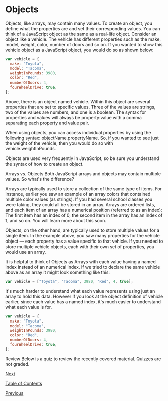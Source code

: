 # Objects

Objects, like arrays, may contain many values. To create an object, you define what the properties are and set their corresponding values. You can think of a JavaScript object as the same as a real-life object. Consider an object like a vehicle. The vehicle has different properties such as the make, model, weight, color, number of doors and so on. If you wanted to show this vehicle object as a JavaScript object, you would do so as shown below:

```js
var vehicle = {
  make: "Toyota",
  model: "Tacoma",
  weightInPounds: 3980,
  color: "Red",
  numberOfDoors: 4,
  fourWheelDrive: true,
};
```

Above, there is an object named vehicle. Within this object are several properties that are set to specific values. Three of the values are strings, two of the values are numbers, and one is a boolean. The syntax for properties and values will always be property:value with a comma separating each property and value pair.

When using objects, you can access individual properties by using the following syntax: objectName.propertyName. So, if you wanted to see just the weight of the vehicle, then you would do so with vehicle.weightInPounds.

Objects are used very frequently in JavaScript, so be sure you understand the syntax of how to create an object.

Arrays vs. Objects
Both JavaScript arrays and objects may contain multiple values. So what's the difference?

Arrays are typically used to store a collection of the same type of items. For instance, earlier you saw an example of an array colors that contained multiple color values (as strings). If you had several school classes you were taking, they could all be stored in an array. Arrays are ordered lists, and each item of an array has a numerical position (referred to as an index): The first item has an index of 0, the second item in the array has an index of 1, and so on. You will learn more about this soon.

Objects, on the other hand, are typically used to store multiple values for a single item. In the example above, you saw many properties for the vehicle object — each property has a value specific to that vehicle. If you needed to store multiple vehicle objects, each with their own set of properties, you would use an array.

It is helpful to think of Objects as Arrays with each value having a named index instead of an numerical index. If we tried to declare the same vehicle above as an array it might look something like this:

```js
var vehicle = ["Toyota", "Tacoma", 3980, "Red", 4, true];
```

It's much harder to understand what each value represents using just an array to hold this data. However if you look at the object definition of vehicle earlier, since each value has a named index, it's much easier to understand what each value is for.

```js
var vehicle = {
  make: "Toyota",
  model: "Tacoma",
  weightInPounds: 3980,
  color: "Red",
  numberOfDoors: 4,
  fourWheelDrive: true,
};
```

Review
Below is a quiz to review the recently covered material. Quizzes are not graded.

[Next](./5.md)

[Table of Contents](./README.md)

[Previous](./3.md)

